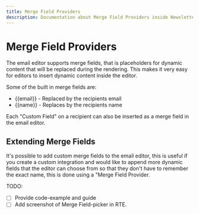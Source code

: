 ```yaml
---
title: Merge Field Providers
description: Documentation about Merge Field Providers inside Newsletter Studio
---
```

# Merge Field Providers
The email editor supports merge fields, that is placeholders for dynamic content that will be replaced during the rendering. This makes it very easy for editors to insert dynamic content inside the editor.

Some of the built in merge fields are:
* {{email}} - Replaced by the recipients email
* {{name}} - Replaces by the recipients name

Each "Custom Field" on a recipient can also be inserted as a merge field in the email editor.

## Extending Merge Fields
It's possible to add custom merge fields to the email editor, this is useful if you create a custom integration and would like to append more dynamic fields that the editor can choose from so that they don't have to remember the exact name, this is done using a "Merge Field Provider.


TODO:
* [ ] Provide code-example and guide
* [ ] Add screenshot of Merge Field-picker in RTE.
